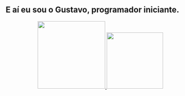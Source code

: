 ## E aí eu sou o Gustavo, programador iniciante.
<div align="center">
  <a href="https://github.com/geesyy">
  <img height="180em" src="https://github-readme-stats.vercel.app/api?username=geesyy&show_icons=true&theme=dracula&include_all_commits=true&count_private=true"/>
  <img height="150em" src="https://github-readme-stats.vercel.app/api/top-langs/?username=geesyy&layout=compact&langs_count=7&theme=merko"/>
